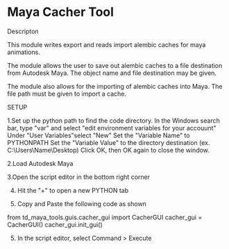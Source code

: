 # Maya Cacher Tool
Descripton

This module writes export and reads import alembic caches for maya animations.

The module allows the user to save out alembic caches to a file destination from Autodesk Maya.
The object name and file destination may be given. 

The module also allows for the importing of alembic caches into Maya. The file path  must be given to import a cache.


SETUP

1.Set up the python path to find the code directory.
	In the Windows search bar, type "var" and select "edit environment variables for your accouunt"
	Under "User Variables"select "New"
	Set the "Variable Name" to PYTHONPATH
	Set the "Variable Value" to the directory destination (ex. C:\Users\Name\Desktop)
	Click OK, then OK again to close the window.

2.Load Autodesk Maya

3.Open the script editor in the bottom right corner

4. Hit the "+" to open a new PYTHON tab

5. Copy and Paste the following code as shown

from td_maya_tools.guis.cacher_gui import CacherGUI
cacher_gui = CacherGUI()
cacher_gui.init_gui() 

5. In the script editor, select Command > Execute
	
